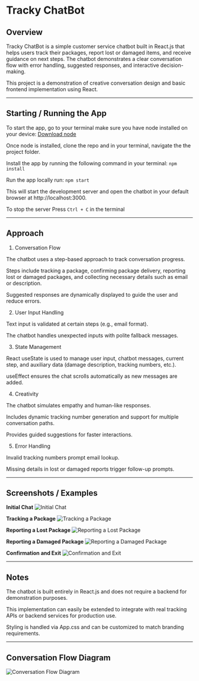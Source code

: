 # Tracky ChatBot
## Overview

Tracky ChatBot is a simple customer service chatbot built in React.js that helps users track their packages, report lost or damaged items, and receive guidance on next steps. The chatbot demonstrates a clear conversation flow with error handling, suggested responses, and interactive decision-making.

This project is a demonstration of creative conversation design and basic frontend implementation using React.

---

## Starting / Running the App

To start the app, go to your terminal make sure you have node installed on your device: [Download node](https://docs.npmjs.com/downloading-and-installing-node-js-and-npm)

Once node is installed, clone the repo and in your terminal, navigate the the project folder.

Install the app by running the following command in your terminal:
```npm install ```

Run the app locally run: 
```npm start```

This will start the development server and open the chatbot in your default browser at http://localhost:3000.


To stop the server Press ```Ctrl + C``` in the terminal 


---

## Approach

1. Conversation Flow

The chatbot uses a step-based approach to track conversation progress.

Steps include tracking a package, confirming package delivery, reporting lost or damaged packages, and collecting necessary details such as email or description.

Suggested responses are dynamically displayed to guide the user and reduce errors.

2. User Input Handling

Text input is validated at certain steps (e.g., email format).

The chatbot handles unexpected inputs with polite fallback messages.

3. State Management

React useState is used to manage user input, chatbot messages, current step, and auxiliary data (damage description, tracking numbers, etc.).

useEffect ensures the chat scrolls automatically as new messages are added.

4. Creativity

The chatbot simulates empathy and human-like responses.

Includes dynamic tracking number generation and support for multiple conversation paths.

Provides guided suggestions for faster interactions.

5. Error Handling

Invalid tracking numbers prompt email lookup.

Missing details in lost or damaged reports trigger follow-up prompts.

---

## Screenshots / Examples

**Initial Chat**
![Initial Chat](src/readme_img/initialChat.png)

**Tracking a Package**
![Tracking a Package](src/readme_img/trackingPackage.png)

**Reporting a Lost Package**
![Reporting a Lost Package](src/readme_img/lostPackage.png)

**Reporting a Damaged Package**
![Reporting a Damaged Package](src/readme_img/damagedPackage.png)

**Confirmation and Exit**
![Confirmation and Exit](src/readme_img/confirmationExit.png)


---

## Notes

The chatbot is built entirely in React.js and does not require a backend for demonstration purposes.

This implementation can easily be extended to integrate with real tracking APIs or backend services for production use.

Styling is handled via App.css and can be customized to match branding requirements.


---

## Conversation Flow Diagram

![Conversation Flow Diagram](src/readme_img/chatbot_decision_tree.png)


